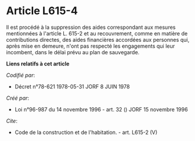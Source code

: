 # Article L615-4

Il est procédé à la suppression des aides correspondant aux mesures mentionnées à l'article L. 615-2 et au recouvrement,
comme en matière de contributions directes, des aides financières accordées aux personnes qui, après mise en demeure, n'ont
pas respecté les engagements qui leur incombent, dans le délai prévu au plan de sauvegarde.

**Liens relatifs à cet article**

_Codifié par_:

  - Décret n°78-621 1978-05-31 JORF 8 JUIN 1978

_Créé par_:

  - Loi n°96-987 du 14 novembre 1996 - art. 32 () JORF 15 novembre 1996

_Cite_:

  - Code de la construction et de l'habitation. - art. L615-2 (V)
